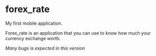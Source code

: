 # forex_rate

My first mobile application. 

Forex_rate is an application that you can use to know how much your currency exchange worth.

*Many bugs is expected in this version*
